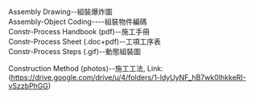 Assembly Drawing--組裝爆炸圖<br/>
Assembly-Object Coding----組裝物件編碼<br/>
Constr-Process Handbook (pdf)--施工手冊<br/>
Constr-Process Sheet (.doc+pdf)--工項工序表<br/>
Constr-Process Steps (.gif)--動態組裝圖<br/>

Construction Method (photos)--施工工法, Link: (https://drive.google.com/drive/u/4/folders/1-ldyUyNF_hB7wk0IhkkeRI-vSzzbPhGG)
